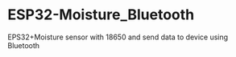 # ESP32-Moisture_Bluetooth
EPS32+Moisture sensor with 18650 and send data to device using Bluetooth
